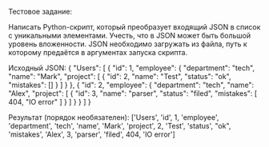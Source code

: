 Тестовое задание:

Написать Python-скрипт, который преобразует входящий JSON в список с
уникальными элементами. Учесть, что в JSON может быть большой уровень
вложенности. JSON необходимо загружать из файла, путь к которому
предаётся в аргументах запуска скрипта.

Исходный JSON:
{ "Users": [ { "id": 1, "employee": { "department": "tech", "name":
"Mark", "project": [ { "id": 2, "name": "Test", "status": "ok",
"mistakes": [] } ] } }, { "id": 2, "employee": { "department": "tech",
"name": "Alex", "project": [ { "id": 3, "name": "parser", "status":
"filed", "mistakes": [ 404, "IO error" ] } ] } } ] }

Результат (порядок необязателен):
['Users', 'id', 1, 'employee', 'department', 'tech', 'name', 'Mark',
'project', 2, 'Test', 'status', "ok", 'mistakes', 'Alex', 3, 'parser',
'filed', 404, 'IO error']